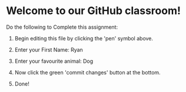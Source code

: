 # Welcome to our GitHub classroom!

Do the following to Complete this assignment:

1. Begin editing this file by clicking the 'pen' symbol above.

2. Enter your First Name: Ryan

3. Enter your favourite animal: Dog

4. Now click the green 'commit changes' button at the bottom.

5. Done!
